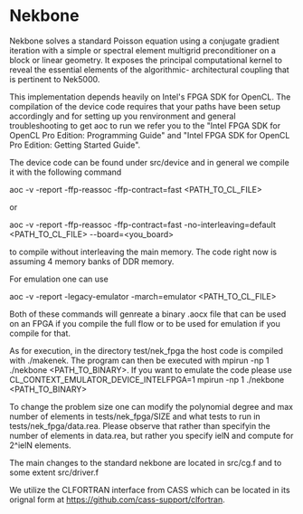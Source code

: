 Nekbone
=======

Nekbone solves a standard Poisson equation using a conjugate gradient iteration with a simple or spectral element multigrid preconditioner
on a block or linear geometry. It exposes the principal computational kernel to reveal the essential elements of the algorithmic-
architectural coupling that is pertinent to Nek5000.


This implementation depends heavily on Intel's FPGA SDK for OpenCL. The compilation of the device code requires that your paths have been setup accordingly and for setting up you renvironment and general troubleshooting to get aoc to run we refer you to the "Intel FPGA SDK for OpenCL Pro Edition: Programming Guide" and "Intel FPGA SDK for OpenCL Pro Edition: Getting Started Guide".

The device code can be found under src/device and in general we compile it with the following command

aoc -v -report -ffp-reassoc -ffp-contract=fast <PATH_TO_CL_FILE> 

or 

aoc -v -report -ffp-reassoc -ffp-contract=fast -no-interleaving=default <PATH_TO_CL_FILE> --board=<you_board>

to compile without interleaving the main memory. The code right now is assuming 4 memory banks of DDR memory.

For emulation one can use

aoc -v -report -legacy-emulator -march=emulator <PATH_TO_CL_FILE>

Both of these commands will genreate a binary .aocx file that can be used on an FPGA if you compile the full flow or to be used for emulation if you compile for that.

As for execution, in the directory test/nek_fpga the host code is compiled with ./makenek. The program can then be executed with mpirun -np 1 ./nekbone <PATH_TO_BINARY>. If you want to emulate the code please use CL_CONTEXT_EMULATOR_DEVICE_INTELFPGA=1 mpirun -np 1 ./nekbone <PATH_TO_BINARY>

To change the problem size one can modify the polynomial degree and max number of elements in tests/nek_fpga/SIZE and what tests to run in tests/nek_fpga/data.rea. Please observe that rather than specifyin the number of elements in data.rea, but rather you specify ielN and compute for 2^ielN elements.

The main changes to the standard nekbone are located in src/cg.f and to some extent src/driver.f

We utilize the CLFORTRAN interface from CASS which can be located in its orignal form at https://github.com/cass-support/clfortran.

